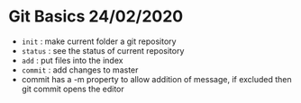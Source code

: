 # Git Basics 24/02/2020

- `init` : make current folder a git repository
- `status` : see the status of current repository
- `add` : put files into the index
- `commit` : add changes to master
- commit has a -m property to allow addition of message, 
if excluded then git commit opens the editor
